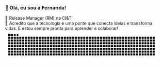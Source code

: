 ### 👋 Olá, eu sou a Fernanda!
🚀 Release Manager (RM) na CI&T  
🧩 Acredito que a tecnologia é uma ponte que conecta ideias e transforma vidas. E estou sempre pronta para aprender e colaborar!
![Pacman animation](https://raw.githubusercontent.com/fernandabarbosaa/snk/output/github-contribution-grid-snake.svg)


 
